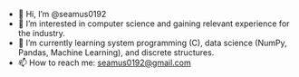- 👋 Hi, I’m @seamus0192
- 👀 I’m interested in computer science and gaining relevant experience for the industry.
- 🌱 I’m currently learning system programming (C), data science (NumPy, Pandas, Machine Learning), and discrete structures.
- 📫 How to reach me: seamus0192@gmail.com
